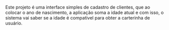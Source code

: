 Este projeto é uma interface simples de cadastro de clientes, que ao colocar o ano de nascimento, a aplicação soma a idade atual e com isso, o sistema vai saber se a idade é compativel para obter a carterinha de usuário.
